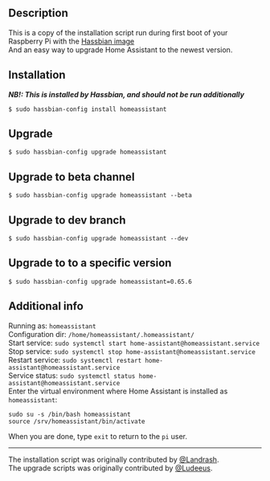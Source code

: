 ## Description
This is a copy of the installation script run during first boot of your Raspberry Pi with the [Hassbian image](https://github.com/home-assistant/pi-gen/releases/latest)  
And an easy way to upgrade Home Assistant to the newest version.

## Installation
_**NB!: This is installed by Hassbian, and should not be run additionally**_
```
$ sudo hassbian-config install homeassistant
```

## Upgrade
```
$ sudo hassbian-config upgrade homeassistant
```

## Upgrade to beta channel
```
$ sudo hassbian-config upgrade homeassistant --beta
```

## Upgrade to dev branch
```
$ sudo hassbian-config upgrade homeassistant --dev
```

## Upgrade to to a specific version
```
$ sudo hassbian-config upgrade homeassistant=0.65.6
```

## Additional info
Running as: `homeassistant`  
Configuration dir: `/home/homeassistant/.homeassistant/`  
Start service: `sudo systemctl start home-assistant@homeassistant.service`  
Stop service: `sudo systemctl stop home-assistant@homeassistant.service`  
Restart service: `sudo systemctl restart home-assistant@homeassistant.service`  
Service status: `sudo systemctl status home-assistant@homeassistant.service`  
Enter the virtual environment where Home Assistant is installed as `homeassistant`:
```
sudo su -s /bin/bash homeassistant
source /srv/homeassistant/bin/activate
```
When you are done, type `exit` to return to the `pi` user.

***
The installation script was originally contributed by [@Landrash](https://github.com/landrash).  
The upgrade scripts was originally contributed by [@Ludeeus](https://github.com/ludeeus).
